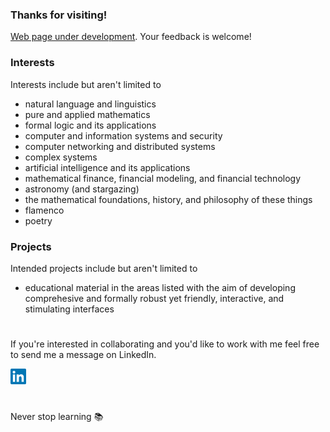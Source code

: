 ### Thanks for visiting!
<a href="https://davefriedman01.github.io">Web page under development</a>. Your feedback is welcome!

### Interests
Interests include but aren't limited to
* natural language and linguistics
* pure and applied mathematics
* formal logic and its applications
* computer and information systems and security
* computer networking and distributed systems
* complex systems
* artificial intelligence and its applications
* mathematical finance, financial modeling, and financial technology
* astronomy (and stargazing)
* the mathematical foundations, history, and philosophy of these things
* flamenco
* poetry

### Projects
Intended projects include but aren't limited to
* educational material in the areas listed with the aim of developing comprehesive and formally robust yet friendly, interactive, and stimulating interfaces

#

If you're interested in collaborating and you'd like to work with me feel free to send me a message on LinkedIn.

<a href="https://www.linkedin.com/in/heracliteanflux/">
  <img alt="Dave Friedman | LinkedIn" width="25px" src="assets/linkedin.svg"/>
</a>

#

Never stop learning :books:
